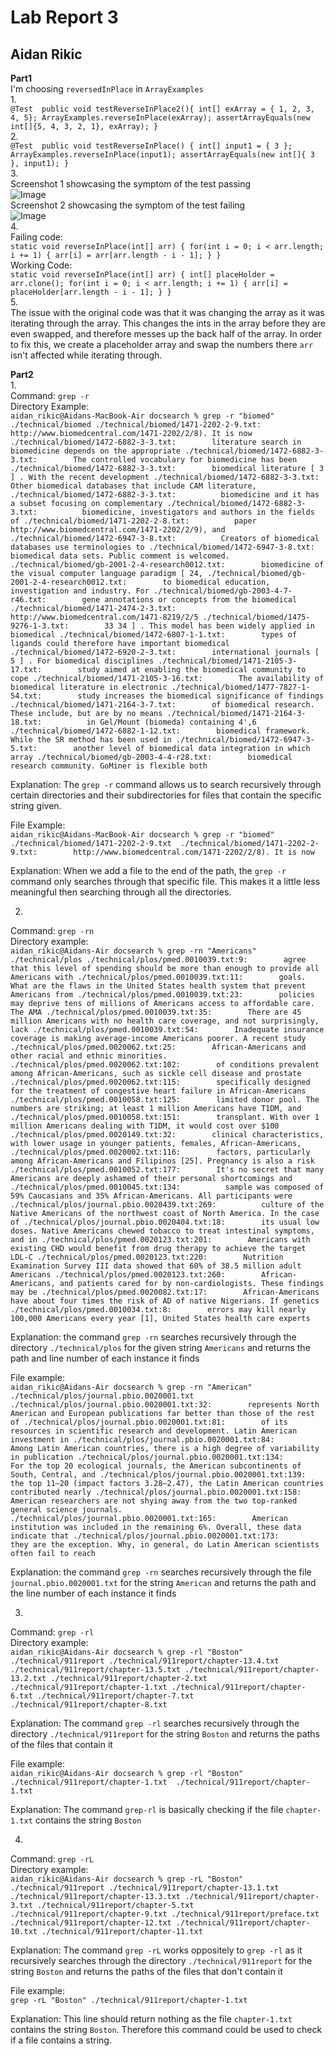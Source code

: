 # Lab Report 3   
## Aidan Rikic

**Part1**   
I'm choosing `reversedInPlace` in `ArrayExamples`  
1.  
`@Test 
  public void testReverseInPlace2(){
    int[] exArray = { 1, 2, 3, 4, 5};
    ArrayExamples.reverseInPlace(exArray);
    assertArrayEquals(new int[]{5, 4, 3, 2, 1}, exArray);
  }`  
2.  
`@Test 
	public void testReverseInPlace() {
    int[] input1 = { 3 };
    ArrayExamples.reverseInPlace(input1);
    assertArrayEquals(new int[]{ 3 }, input1);
	}`  
3.  
Screenshot 1 showcasing the symptom of the test passing   
![Image](ss11.png)  
Screenshot 2 showcasing the symptom of the test failing  
![Image](ss22.png)  
4.  
Failing code:  
`static void reverseInPlace(int[] arr) {
    for(int i = 0; i < arr.length; i += 1) {
      arr[i] = arr[arr.length - i - 1];
    }
  }`  
Working Code:  
`static void reverseInPlace(int[] arr) {
    int[] placeHolder = arr.clone();
    for(int i = 0; i < arr.length; i += 1) {
      arr[i] = placeHolder[arr.length - i - 1];
    }
  }`  
5.  
The issue with the original code was that it was changing the array as it was iterating through the array. This changes the ints in the array before they are even swapped, and therefore messes up the back half of the array. In order to fix this, we create a placeholder array and swap the numbers there `arr` isn't affected while iterating through. 

**Part2**  
1.  
Command: `grep -r`  
Directory Example:  
`aidan_rikic@Aidans-MacBook-Air docsearch % grep -r "biomed" ./technical/biomed
./technical/biomed/1471-2202-2-9.txt:        http://www.biomedcentral.com/1471-2202/2/8). It is now
./technical/biomed/1472-6882-3-3.txt:        literature search in biomedicine depends on the appropriate
./technical/biomed/1472-6882-3-3.txt:        The controlled vocabulary for biomedicine has been
./technical/biomed/1472-6882-3-3.txt:        biomedical literature [ 3 ] . With the recent development
./technical/biomed/1472-6882-3-3.txt:        Other biomedical databases that include CAM literature,
./technical/biomed/1472-6882-3-3.txt:          biomedicine and it has a subset focusing on complementary
./technical/biomed/1472-6882-3-3.txt:          biomedicine, investigators and authors in the fields of
./technical/biomed/1471-2202-2-8.txt:          paper http://www.biomedcentral.com/1471-2202/2/9), and
./technical/biomed/1472-6947-3-8.txt:          Creators of biomedical databases use terminologies to
./technical/biomed/1472-6947-3-8.txt:        biomedical data sets. Public comment is welcomed.
./technical/biomed/gb-2001-2-4-research0012.txt:        biomedicine of the visual computer language paradigm [ 24,
./technical/biomed/gb-2001-2-4-research0012.txt:        to biomedical education, investigation and industry. For
./technical/biomed/gb-2003-4-7-r46.txt:        gene annotations or concepts from the biomedical
./technical/biomed/1471-2474-2-3.txt:        http://www.biomedcentral.com/1471-8219/2/5
./technical/biomed/1475-9276-1-3.txt:        33 34 ] . This model has been widely applied in biomedical
./technical/biomed/1472-6807-1-1.txt:        types of ligands could therefore have important biomedical
./technical/biomed/1472-6920-2-3.txt:        international journals [ 5 ] . For biomedical disciplines
./technical/biomed/1471-2105-3-17.txt:        study aimed at enabling the biomedical community to cope
./technical/biomed/1471-2105-3-16.txt:        The availability of biomedical literature in electronic
./technical/biomed/1477-7827-1-54.txt:        study increases the biomedical significance of findings
./technical/biomed/1471-2164-3-7.txt:        of biomedical research. These include, but are by no means
./technical/biomed/1471-2164-3-18.txt:          in Gel/Mount (biomeda) containing 4',6
./technical/biomed/1472-6882-1-12.txt:        biomedical framework. While the SR method has been used in
./technical/biomed/1472-6947-3-5.txt:        another level of biomedical data integration in which array
./technical/biomed/gb-2003-4-4-r28.txt:        biomedical research community. GoMiner is flexible both`  

Explanation: The `grep -r` command allows us to search recursively through certain directories and their subdirectories for files that contain the specific string given.  

File Example:  
`aidan_rikic@Aidans-MacBook-Air docsearch % grep -r "biomed" ./technical/biomed/1471-2202-2-9.txt 
./technical/biomed/1471-2202-2-9.txt:        http://www.biomedcentral.com/1471-2202/2/8). It is now`  

Explanation: When we add a file to the end of the path, the `grep -r` command only searches through that specific file. This makes it a little less meaningful then searching through all the directories.  

2.  
Command: `grep -rn`  
Directory example:  
`aidan_rikic@Aidans-Air docsearch % grep -rn "Americans" ./technical/plos
./technical/plos/pmed.0010039.txt:9:        agree that this level of spending should be more than enough to provide all Americans with
./technical/plos/pmed.0010039.txt:11:        goals. What are the flaws in the United States health system that prevent Americans from
./technical/plos/pmed.0010039.txt:23:        policies may deprive tens of millions of Americans access to affordable care. The AMA
./technical/plos/pmed.0010039.txt:35:        There are 45 million Americans with no health care coverage, and not surprisingly, lack
./technical/plos/pmed.0010039.txt:54:        Inadequate insurance coverage is making average-income Americans poorer. A recent study
./technical/plos/pmed.0020062.txt:25:        African-Americans and other racial and ethnic minorities.
./technical/plos/pmed.0020062.txt:102:        of conditions prevalent among African-Americans, such as sickle cell disease and prostate
./technical/plos/pmed.0020062.txt:115:        specifically designed for the treatment of congestive heart failure in African-Americans
./technical/plos/pmed.0010058.txt:125:        limited donor pool. The numbers are striking; at least 1 million Americans have T1DM, and
./technical/plos/pmed.0010058.txt:151:        transplant. With over 1 million Americans dealing with T1DM, it would cost over $100
./technical/plos/pmed.0020149.txt:32:        clinical characteristics, with lower usage in younger patients, females, African-Americans,
./technical/plos/pmed.0020002.txt:116:        factors, particularly among African-Americans and Filipinos [25]. Pregnancy is also a risk
./technical/plos/pmed.0010052.txt:177:        It's no secret that many Americans are deeply ashamed of their personal shortcomings and
./technical/plos/pmed.0010045.txt:134:          sample was composed of 59% Caucasians and 35% African-Americans. All participants were
./technical/plos/journal.pbio.0020439.txt:269:          culture of the Native Americans of the northwest coast of North America. In the case of
./technical/plos/journal.pbio.0020404.txt:18:        its usual low doses. Native Americans chewed tobacco to treat intestinal symptoms, and in
./technical/plos/pmed.0020123.txt:201:        Americans with existing CHD would benefit from drug therapy to achieve the target LDL-C
./technical/plos/pmed.0020123.txt:220:        Nutrition Examination Survey III data showed that 60% of 38.5 million adult Americans
./technical/plos/pmed.0020123.txt:260:        African-Americans, and patients cared for by non-cardiologists. These findings may be
./technical/plos/pmed.0020082.txt:17:        African-Americans have about four times the risk of AD of native Nigerians. If genetics
./technical/plos/pmed.0010034.txt:8:        errors may kill nearly 100,000 Americans every year [1], United States health care experts`  

Explanation: the command `grep -rn` searches recursively through the directory `./technical/plos` for the given string `Americans` and returns the path and line number of each instance it finds

File example:  
`aidan_rikic@Aidans-Air docsearch % grep -rn "American" ./technical/plos/journal.pbio.0020001.txt 
./technical/plos/journal.pbio.0020001.txt:32:        represents North American and European publications far better than those of the rest of
./technical/plos/journal.pbio.0020001.txt:81:        of its resources in scientific research and development. Latin American investment in
./technical/plos/journal.pbio.0020001.txt:84:        Among Latin American countries, there is a high degree of variability in publication
./technical/plos/journal.pbio.0020001.txt:134:        For the top 20 ecological journals, the American subcontinents of South, Central, and
./technical/plos/journal.pbio.0020001.txt:139:        the top 11–20 (impact factors 3.28–2.47), the Latin American countries contributed nearly
./technical/plos/journal.pbio.0020001.txt:158:        American researchers are not shying away from the two top-ranked general science journals.
./technical/plos/journal.pbio.0020001.txt:165:        American institution was included in the remaining 6%. Overall, these data indicate that
./technical/plos/journal.pbio.0020001.txt:173:        they are the exception. Why, in general, do Latin American scientists often fail to reach`  

Explanation: the command `grep -rn` searches recursively through the file `journal.pbio.0020001.txt` for the string `American` and returns the path and the line number of each instance it finds  

3.  
Command: `grep -rl`  
Directory example:  
`aidan_rikic@Aidans-Air docsearch % grep -rl "Boston" ./technical/911report
./technical/911report/chapter-13.4.txt
./technical/911report/chapter-13.5.txt
./technical/911report/chapter-13.2.txt
./technical/911report/chapter-2.txt
./technical/911report/chapter-1.txt
./technical/911report/chapter-6.txt
./technical/911report/chapter-7.txt
./technical/911report/chapter-8.txt`  

Explanation: The command `grep -rl` searches recursively through the directory `./technical/911report` for the string `Boston` and returns the paths of the files that contain it  

File example:  
`aidan_rikic@Aidans-Air docsearch % grep -rl "Boston" ./technical/911report/chapter-1.txt 
./technical/911report/chapter-1.txt`  
	
Explanation: The command `grep-rl` is basically checking if the file `chapter-1.txt` contains the string `Boston`

4.  
Command: `grep -rL`  
Directory example:  
`aidan_rikic@Aidans-Air docsearch % grep -rL "Boston" ./technical/911report
./technical/911report/chapter-13.1.txt
./technical/911report/chapter-13.3.txt
./technical/911report/chapter-3.txt
./technical/911report/chapter-5.txt
./technical/911report/chapter-9.txt
./technical/911report/preface.txt
./technical/911report/chapter-12.txt
./technical/911report/chapter-10.txt
./technical/911report/chapter-11.txt`  

Explanation: The command `grep -rL` works oppositely to `grep -rl` as it recursively searches through the directory `./technical/911report` for the string `Boston` and returns the paths of the files that don't contain it

File example:  
`grep -rL "Boston" ./technical/911report/chapter-1.txt`  
	
Explanation: This line should return nothing as the file `chapter-1.txt` contains the string `Boston`. Therefore this command could be used to check if a file contains a string. 



  



